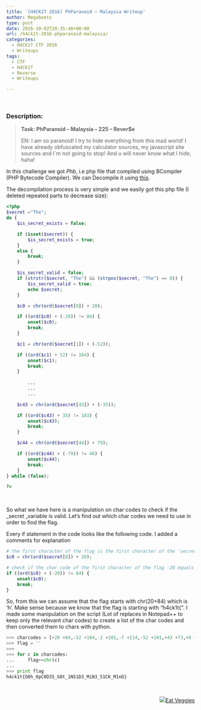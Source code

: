 ```yaml
---
title: '[H4CK1T 2016] PhParanoid – Malaysia Writeup'
author: Megabeets
type: post
date: 2016-10-02T20:35:48+00:00
url: /h4ck1t-2016-phparanoid-malaysia/
categories:
  - H4CK1T CTF 2016
  - Writeups
tags:
  - CTF
  - H4CK1T
  - Reverse
  - Writeups

---
```

&nbsp;

### **Description**:

> **Task: PhParanoid &#8211; Malaysia &#8211; 225 &#8211; Rever$e**
> 
> <span style="font-weight: 400;">EN: I am so paranoid! I try to hide everything from this mad world! I have already obfuscated my calculator sources, my javascript site sources and I`m not going to stop! And u will never know what I hide, haha!</span>

In this challenge we got _Phb_, i.e php file that compiled using BCompiler (PHP Bytecode Compiler). We can Decompile it using [this][1].

The decompilation process is very simple and we easily got this php file (I deleted repeated parts to decrease size):

```php
<?php
$secret ="The";
do {
	$is_secret_exists = false;

	if (isset($secret)) {
		$is_secret_exists = true;
	}
	else {
		break;
	}

	$is_secret_valid = false;
	if (strstr($secret, "The") && (strpos($secret, "The") == 0)) {
		$is_secret_valid = true;
		echo $secret;
	}

	$c0 = chr(ord($secret[0]) + 20);

	if ((ord($c0) + (-20)) != 84) {
		unset($c0);
		break;
	}

	$c1 = chr(ord($secret[1]) + (-52));

	if ((ord($c1) + 52) != 104) {
		unset($c1);
		break;
	}
	
		...
		...
		...

	$c43 = chr(ord($secret[43]) + (-35));

	if ((ord($c43) + 35) != 103) {
		unset($c43);
		break;
	}

	$c44 = chr(ord($secret[44]) + 79);

	if ((ord($c44) + (-79)) != 46) {
		unset($c44);
		break;
	}
} while (false);

?>

```


&nbsp;

So what we have here is a manipulation on char codes to check if the _secret _variable is valid. Let&#8217;s find out which char codes we need to use in order to find the flag.

Every if statement in the code looks like the following code. I added a comments for explanation

```php
# the first character of the flag is the first character of the 'secret' + 20
$c0 = chr(ord($secret[0]) + 20);

# check if the char code of the first character of the flag -20 equals 84
if ((ord($c0) + (-20)) != 84) {
	unset($c0);
	break;
}
```


So, from this we can assume that the flag starts with chr(20+84) which is &#8216;h&#8217;. Make sense because we know that the flag is starting with &#8220;h4ck1t{&#8220;. I made some manipulation on the script (Lot of replaces in Notepad++ to keep only the relevant char codes) to create a list of the char codes and then converted them to chars with python.

```python
>>> charcodes = [+20 +84,-52 +104,-2 +101,-7 +114,-52 +101,+43 +73,+8 +115,+1 +78,-63 +111,+22 +82,-10 +105,-55 +103,+8 +104,-49 +116,-17 +65,-42 +110,-49 +100,-34 +87,-19 +114,-40 +111,-62 +110,+13 +103,+49 +46,-35 +84,-26 +104,-48 +101,-65 +114,-33 +101,-28 +79,-15 +110,-31 +108,-16 +121,+8 +70,-66 +117,-15 +110,-12 +65,-61 +110,-33 +100,+9 +66,-16 +111,-37 +114,-56 +105,+0 +110,-35 +103,+79 +46]
>>> flag = ''
>>>
>>> for c in charcodes:
...     flag+=chr(c)
...
>>> print flag
h4ck1t{O0h_0pC0D35_G0t_1N51D3_MiN3_51CK_M1nD}
```


&nbsp;

<div class="nf-post-footer">
  <p style="text-align: right">
    <a href="https://www.megabeets.net/about.html#vegan"><img src="./megabeets_inline_logo.png" />Eat Veggies</a>
  </p>
</div>

 [1]: https://bitbucket.org/xdasm/decompiler/issues/49/bcompiler-list